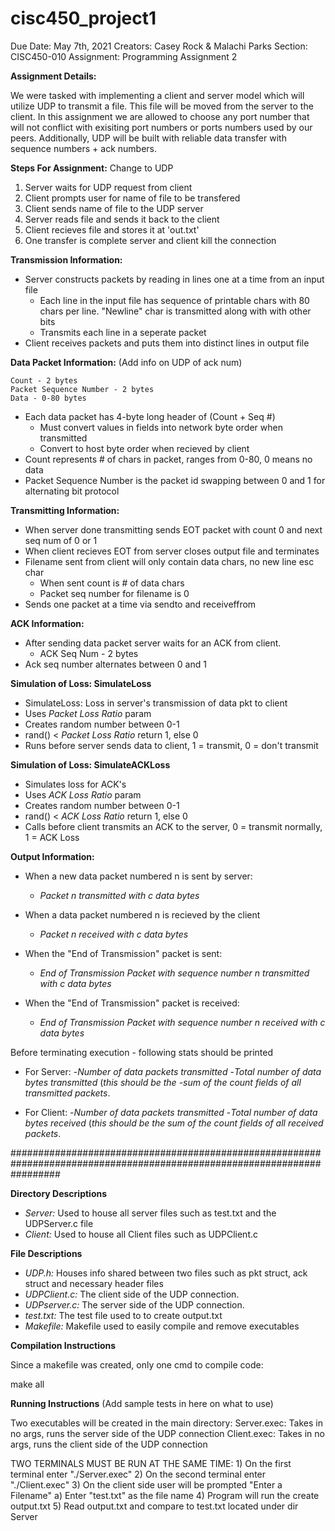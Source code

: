 # cisc450_project1

Due Date: 	May 7th, 2021
Creators:	Casey Rock & Malachi Parks
Section:	CISC450-010
Assignment:	Programming Assignment 2


**Assignment Details:**

We were tasked with implementing a client and server model which will utilize
UDP to transmit a file. This file will be moved from the server to the client.
In this assignment we are allowed to choose any port number that will not conflict
with exisiting port numbers or ports numbers used by our peers. Additionally, UDP will
be built with reliable data transfer with sequence numbers + ack numbers.

**Steps For Assignment:** Change to UDP

1) Server waits for UDP request from client
2) Client prompts user for name of file to be transfered
3) Client sends name of file to the UDP server
5) Server reads file and sends it back to the client
6) Client recieves file and stores it at 'out.txt'
7) One transfer is complete server and client kill the connection


**Transmission Information:**

* Server constructs packets by reading in lines one at a time from an input file
	- Each line in the input file has sequence of printable chars with 
	80 chars per line. "Newline" char is transmitted along with with other bits
	- Transmits each line in a seperate packet
* Client receives packets and puts them into distinct lines in output file

**Data Packet Information:** (Add info on UDP of ack num)

	Count - 2 bytes
	Packet Sequence Number - 2 bytes
	Data - 0-80 bytes

* Each data packet has 4-byte long header of (Count + Seq #)
	- Must convert values in fields into network byte order when transmitted
	- Convert to host byte order when recieved by client
* Count represents # of chars in packet, ranges from 0-80, 0 means no data
* Packet Sequence Number is the packet id swapping between 0
and 1 for alternating bit protocol

**Transmitting Information:**
* When server done transmitting sends EOT packet with count 0 and next seq num of 0 or 1
* When client recieves EOT from server closes output file and terminates
* Filename sent from client will only contain data chars, no new line esc char
	- When sent count is # of data chars
	- Packet seq number for filename is 0
* Sends one packet at a time via
sendto and receiveffrom

**ACK Information:**
* After sending data packet server waits for an ACK from client.
	- ACK Seq Num - 2 bytes
* Ack seq number alternates between
0 and 1

**Simulation of Loss: SimulateLoss**
* SimulateLoss: Loss in server's transmission of data pkt to client
* Uses _Packet_ _Loss_ _Ratio_ param
* Creates random number between 0-1
* rand() < _Packet_ _Loss_ _Ratio_  return 1, else 0
* Runs before server sends data to client, 1 = transmit, 0 = don't transmit

**Simulation of Loss: SimulateACKLoss**
* Simulates loss for ACK's
* Uses _ACK_ _Loss_ _Ratio_ param
* Creates random number between 0-1
* rand() < _ACK_ _Loss_ _Ratio_ return 1, else 0
* Calls before client transmits an ACK to the server, 0 = transmit normally, 1 = ACK Loss



**Output Information:**

* When a new data packet numbered n is sent by server:
	- _Packet_ _n_ _transmitted_ _with_ _c_ _data bytes_

* When a data packet numbered n is recieved by the client
	- _Packet_ _n_ _received_ _with_ _c_ _data_ _bytes_

* When the "End of Transmission" packet is sent:
	- _End_ _of_ _Transmission_ _Packet_ _with_ _sequence_ _number_ _n_ _transmitted_ _with_ _c_ _data bytes_

* When the "End of Transmission" packet is received:
	- _End_ _of_ _Transmission_ _Packet_ _with_ _sequence_ _number_ _n_ _received_ _with_ _c_ _data_ _bytes_

Before terminating execution - following stats should be printed
* For Server:
	-_Number_ _of_ _data_ _packets_ _transmitted_
	-_Total_ _number_ _of_ _data_ _bytes_ _transmitted_ (_this_ _should_ _be_ _the_
	-_sum_ _of_ _the_ _count_ _fields_ _of_ _all_ _transmitted_ _packets_. 

* For Client:
	-_Number_ _of_ _data_ _packets_ _transmitted_
	-_Total_ _number_ _of_ _data_ _bytes_ _received_ (_this_ _should_ _be_ _the_ _sum_
	_of_ _the_ _count_ _fields_ _of_ _all_ _received_ _packets_.

#########################################################################################################################

**Directory Descriptions**

* _Server:_ Used to house all server files such as test.txt and the UDPServer.c file
* _Client:_ Used to house all Client files such as UDPClient.c


**File Descriptions**

* _UDP.h:_ Houses info shared between two files such as pkt struct, ack struct and necessary header files
* _UDPClient.c:_ The client side of the UDP connection.
* _UDPserver.c:_ The server side of the UDP connection.
* _test.txt:_ The test file used to to create output.txt
* _Makefile:_ Makefile used to easily compile and remove executables


**Compilation Instructions**

Since a makefile was created, only one cmd to compile code:

make all


**Running Instructions** (Add sample tests in here on what to use)

Two executables will be created in the main directory:
	Server.exec: Takes in no args, runs the server side of the UDP connection
	Client.exec: Takes in no args, runs the client side of the UDP connection

TWO TERMINALS MUST BE RUN AT THE SAME TIME:
	1) On the first terminal enter "./Server.exec"
	2) On the second terminal enter "./Client.exec"
	3) On the client side user will be prompted "Enter a Filename"
		a) Enter "test.txt" as the file name
	4) Program will run the create output.txt
	5) Read output.txt and compare to test.txt located under dir Server
